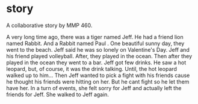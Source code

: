 # story
A collaborative story by MMP 460.

A very long time ago, there was a tiger named Jeff.
He had a friend lion named Rabbit.
And a Rabbit named Paul .
One beautiful sunny day, they went to the beach.
Jeff said he was so lonely on Valentine's Day. 
Jeff and his friend played volleyball.
After, they played in the ocean.
Then after they played in the ocean they went to a bar.
Jeff got few drinks.
He saw a hot leopard, but, of course, it was the drink talking.
Until, the hot leopard walked up to him...
Then Jeff wanted to pick a fight with his friends cause he thought his friends were hitting on her.
But he cant fight so he let them have her.
In a turn of events, she felt sorry for Jeff and actually left the friends for Jeff.
She walked to Jeff again.